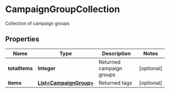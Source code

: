 

# CampaignGroupCollection

Collection of campaign groups

## Properties

| Name | Type | Description | Notes |
|------------ | ------------- | ------------- | -------------|
|**totalItems** | **Integer** | Returned campaign groups |  [optional] |
|**items** | [**List&lt;CampaignGroup&gt;**](CampaignGroup.md) | Returned tags |  [optional] |



